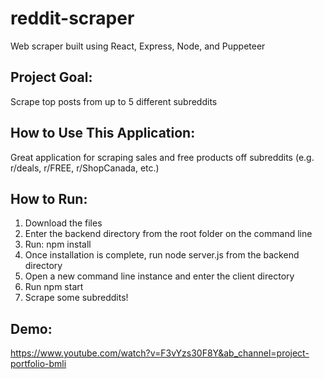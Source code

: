 # reddit-scraper

Web scraper built using React, Express, Node, and Puppeteer

## Project Goal:

Scrape top posts from up to 5 different subreddits

## How to Use This Application:

Great application for scraping sales and free products off subreddits (e.g. r/deals, r/FREE, r/ShopCanada, etc.)

## How to Run:

1. Download the files
2. Enter the backend directory from the root folder on the command line
3. Run: npm install 
4. Once installation is complete, run node server.js from the backend directory
5. Open a new command line instance and enter the client directory
6. Run npm start
7. Scrape some subreddits!

## Demo:
https://www.youtube.com/watch?v=F3vYzs30F8Y&ab_channel=project-portfolio-bmli
